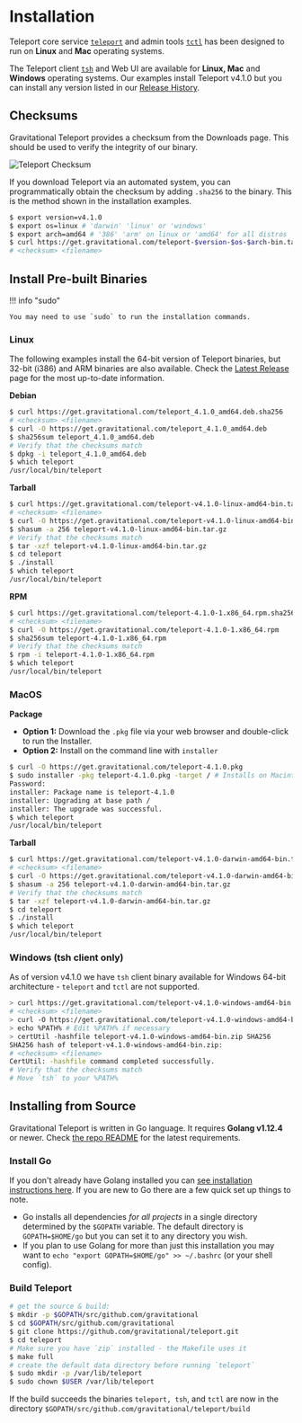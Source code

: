 # Installation

Teleport core service [`teleport`](cli-docs.md#teleport) and admin tools [`tctl`](cli-docs.md#tctl) has been designed to run on **Linux** and **Mac** operating systems.

The Teleport client [`tsh`](cli-docs.md#tsh) and Web UI are available for **Linux, Mac**
and **Windows** operating systems. Our examples install Teleport v4.1.0 but you can
install any version listed in our [Release History](https://gravitational.com/teleport/download/).

## Checksums

Gravitational Teleport provides a checksum from the Downloads page.  This should
be used to verify the integrity of our binary.

![Teleport Checksum](./img/teleport-sha.png)

If you download Teleport via an automated system, you can programmatically
obtain the checksum  by adding `.sha256` to the binary. This is the method shown
in the installation examples.

```bash
$ export version=v4.1.0
$ export os=linux # 'darwin' 'linux' or 'windows'
$ export arch=amd64 # '386' 'arm' on linux or 'amd64' for all distros
$ curl https://get.gravitational.com/teleport-$version-$os-$arch-bin.tar.gz.sha256
# <checksum> <filename>
```

## Install Pre-built Binaries

!!! info "sudo"

    You may need to use `sudo` to run the installation commands.

### Linux

The following examples install the 64-bit version of Teleport binaries, but
32-bit (i386) and ARM binaries are also available. Check the [Latest
Release](https://gravitational.com/teleport/download/) page for the most
up-to-date information.

**Debian**
```bash
$ curl https://get.gravitational.com/teleport_4.1.0_amd64.deb.sha256
# <checksum> <filename>
$ curl -O https://get.gravitational.com/teleport_4.1.0_amd64.deb
$ sha256sum teleport_4.1.0_amd64.deb
# Verify that the checksums match
$ dpkg -i teleport_4.1.0_amd64.deb
$ which teleport
/usr/local/bin/teleport
```

**Tarball**
```bash
$ curl https://get.gravitational.com/teleport-v4.1.0-linux-amd64-bin.tar.gz.sha256
# <checksum> <filename>
$ curl -O https://get.gravitational.com/teleport-v4.1.0-linux-amd64-bin.tar.gz
$ shasum -a 256 teleport-v4.1.0-linux-amd64-bin.tar.gz
# Verify that the checksums match
$ tar -xzf teleport-v4.1.0-linux-amd64-bin.tar.gz
$ cd teleport
$ ./install
$ which teleport
/usr/local/bin/teleport
```

**RPM**
```bash
$ curl https://get.gravitational.com/teleport-4.1.0-1.x86_64.rpm.sha256
# <checksum> <filename>
$ curl -O https://get.gravitational.com/teleport-4.1.0-1.x86_64.rpm
$ sha256sum teleport-4.1.0-1.x86_64.rpm
# Verify that the checksums match
$ rpm -i teleport-4.1.0-1.x86_64.rpm
$ which teleport
/usr/local/bin/teleport
```

### MacOS

**Package**

* **Option 1:** Download the `.pkg` file via your web browser and double-click
  to run the Installer.
* **Option 2:** Install on the command line with `installer`
```bash
$ curl -O https://get.gravitational.com/teleport-4.1.0.pkg
$ sudo installer -pkg teleport-4.1.0.pkg -target / # Installs on Macintosh HD
Password:
installer: Package name is teleport-4.1.0
installer: Upgrading at base path /
installer: The upgrade was successful.
$ which teleport
/usr/local/bin/teleport
```

**Tarball**
```bash
$ curl https://get.gravitational.com/teleport-v4.1.0-darwin-amd64-bin.tar.gz.sha256
# <checksum> <filename>
$ curl -O https://get.gravitational.com/teleport-v4.1.0-darwin-amd64-bin.tar.gz
$ shasum -a 256 teleport-v4.1.0-darwin-amd64-bin.tar.gz
# Verify that the checksums match
$ tar -xzf teleport-v4.1.0-darwin-amd64-bin.tar.gz
$ cd teleport
$ ./install
$ which teleport
/usr/local/bin/teleport
```

### Windows (tsh client only)

As of version v4.1.0 we have `tsh` client binary available for Windows 64-bit
architecture - `teleport` and `tctl` are not supported.

```sh
> curl https://get.gravitational.com/teleport-v4.1.0-windows-amd64-bin.zip.sha256
# <checksum> <filename>
> curl -O https://get.gravitational.com/teleport-v4.1.0-windows-amd64-bin.zip
> echo %PATH% # Edit %PATH% if necessary
> certUtil -hashfile teleport-v4.1.0-windows-amd64-bin.zip SHA256
SHA256 hash of teleport-v4.1.0-windows-amd64-bin.zip:
# <checksum> <filename>
CertUtil: -hashfile command completed successfully.
# Verify that the checksums match
# Move `tsh` to your %PATH%
```

## Installing from Source

Gravitational Teleport is written in Go language. It requires **Golang v1.12.4**
or newer. Check [the repo
README](https://github.com/gravitational/teleport#building-teleport) for the
latest requirements.

### Install Go

If you don't already have Golang installed you can [see installation
instructions here](https://golang.org/doc/install). If you are new to Go there
are a few quick set up things to note.

- Go installs all dependencies _for all projects_ in a single directory
  determined by the `$GOPATH` variable. The default directory is
  `GOPATH=$HOME/go` but you can set it to any directory you wish.
- If you plan to use Golang for more than just this installation you may want to
  `echo "export GOPATH=$HOME/go" >> ~/.bashrc` (or your shell config).

### Build Teleport

```bash
# get the source & build:
$ mkdir -p $GOPATH/src/github.com/gravitational
$ cd $GOPATH/src/github.com/gravitational
$ git clone https://github.com/gravitational/teleport.git
$ cd teleport
# Make sure you have `zip` installed - the Makefile uses it
$ make full
# create the default data directory before running `teleport`
$ sudo mkdir -p /var/lib/teleport
$ sudo chown $USER /var/lib/teleport
```

If the build succeeds the binaries `teleport, tsh`, and `tctl` are now in the
directory `$GOPATH/src/github.com/gravitational/teleport/build`

<!-- Notes on what to do if the build does not succeed, troubleshooting -->
